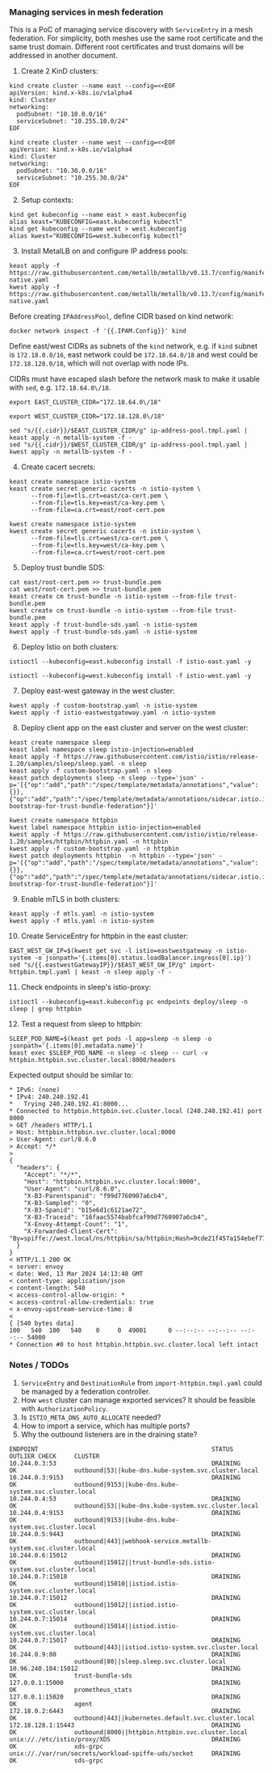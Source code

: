 ### Managing services in mesh federation

This is a PoC of managing service discovery with `ServiceEntry` in a mesh federation.
For simplicity, both meshes use the same root certificate and the same trust domain.
Different root certificates and trust domains will be addressed in another document.

1. Create 2 KinD clusters:
```shell
kind create cluster --name east --config=<<EOF
apiVersion: kind.x-k8s.io/v1alpha4
kind: Cluster
networking:
  podSubnet: "10.10.0.0/16"
  serviceSubnet: "10.255.10.0/24"
EOF
```
```shell
kind create cluster --name west --config=<<EOF
apiVersion: kind.x-k8s.io/v1alpha4
kind: Cluster
networking:
  podSubnet: "10.30.0.0/16"
  serviceSubnet: "10.255.30.0/24"
EOF
```

2. Setup contexts:
```shell
kind get kubeconfig --name east > east.kubeconfig
alias keast="KUBECONFIG=east.kubeconfig kubectl"
kind get kubeconfig --name west > west.kubeconfig
alias kwest="KUBECONFIG=west.kubeconfig kubectl"
```

3. Install MetalLB on and configure IP address pools:
```shell
keast apply -f https://raw.githubusercontent.com/metallb/metallb/v0.13.7/config/manifests/metallb-native.yaml
kwest apply -f https://raw.githubusercontent.com/metallb/metallb/v0.13.7/config/manifests/metallb-native.yaml
```
Before creating `IPAddressPool`, define CIDR based on kind network:
```shell
docker network inspect -f '{{.IPAM.Config}}' kind
```
Define east/west CIDRs as subnets of the `kind` network, e.g. if `kind` subnet is `172.18.0.0/16`,
east network could be `172.18.64.0/18` and west could be `172.18.128.0/18`, which will not overlap with node IPs.

CIDRs must have escaped slash before the network mask to make it usable with `sed`, e.g. `172.18.64.0\/18`.
```shell
export EAST_CLUSTER_CIDR="172.18.64.0\/18"
```
```shell
export WEST_CLUSTER_CIDR="172.18.128.0\/18"
```
```shell
sed "s/{{.cidr}}/$EAST_CLUSTER_CIDR/g" ip-address-pool.tmpl.yaml | keast apply -n metallb-system -f -
sed "s/{{.cidr}}/$WEST_CLUSTER_CIDR/g" ip-address-pool.tmpl.yaml | kwest apply -n metallb-system -f -
```

4. Create cacert secrets:
```shell
keast create namespace istio-system
keast create secret generic cacerts -n istio-system \
      --from-file=tls.crt=east/ca-cert.pem \
      --from-file=tls.key=east/ca-key.pem \
      --from-file=ca.crt=east/root-cert.pem
```
```shell
kwest create namespace istio-system
kwest create secret generic cacerts -n istio-system \
      --from-file=tls.crt=west/ca-cert.pem \
      --from-file=tls.key=west/ca-key.pem \
      --from-file=ca.crt=west/root-cert.pem
```

5. Deploy trust bundle SDS:
```shell
cat east/root-cert.pem >> trust-bundle.pem
cat west/root-cert.pem >> trust-bundle.pem
keast create cm trust-bundle -n istio-system --from-file trust-bundle.pem
kwest create cm trust-bundle -n istio-system --from-file trust-bundle.pem 
keast apply -f trust-bundle-sds.yaml -n istio-system
kwest apply -f trust-bundle-sds.yaml -n istio-system
```

6. Deploy Istio on both clusters:
```shell
istioctl --kubeconfig=east.kubeconfig install -f istio-east.yaml -y
```
```shell
istioctl --kubeconfig=west.kubeconfig install -f istio-west.yaml -y
```

7. Deploy east-west gateway in the west cluster:
```shell
kwest apply -f custom-bootstrap.yaml -n istio-system
kwest apply -f istio-eastwestgateway.yaml -n istio-system
```

8. Deploy client app on the east cluster and server on the west cluster:
```shell
keast create namespace sleep
keast label namespace sleep istio-injection=enabled
keast apply -f https://raw.githubusercontent.com/istio/istio/release-1.20/samples/sleep/sleep.yaml -n sleep
keast apply -f custom-bootstrap.yaml -n sleep
keast patch deployments sleep -n sleep --type='json' -p='[{"op":"add","path":"/spec/template/metadata/annotations","value":{}},{"op":"add","path":"/spec/template/metadata/annotations/sidecar.istio.io~1bootstrapOverride","value":"custom-bootstrap-for-trust-bundle-federation"}]'
```
```shell
kwest create namespace httpbin
kwest label namespace httpbin istio-injection=enabled
kwest apply -f https://raw.githubusercontent.com/istio/istio/release-1.20/samples/httpbin/httpbin.yaml -n httpbin
kwest apply -f custom-bootstrap.yaml -n httpbin
kwest patch deployments httpbin  -n httpbin --type='json' -p='[{"op":"add","path":"/spec/template/metadata/annotations","value":{}},{"op":"add","path":"/spec/template/metadata/annotations/sidecar.istio.io~1bootstrapOverride","value":"custom-bootstrap-for-trust-bundle-federation"}]'
```

9. Enable mTLS in both clusters:
```shell
keast apply -f mtls.yaml -n istio-system
kwest apply -f mtls.yaml -n istio-system
```

10. Create ServiceEntry for httpbin in the east cluster:
```shell
EAST_WEST_GW_IP=$(kwest get svc -l istio=eastwestgateway -n istio-system -o jsonpath='{.items[0].status.loadBalancer.ingress[0].ip}')
sed "s/{{.eastwestGatewayIP}}/$EAST_WEST_GW_IP/g" import-httpbin.tmpl.yaml | keast -n sleep apply -f -
```

11. Check endpoints in sleep's istio-proxy:
```shell
istioctl --kubeconfig=east.kubeconfig pc endpoints deploy/sleep -n sleep | grep httpbin
```

12. Test a request from sleep to httpbin:
```shell
SLEEP_POD_NAME=$(keast get pods -l app=sleep -n sleep -o jsonpath='{.items[0].metadata.name}')
keast exec $SLEEP_POD_NAME -n sleep -c sleep -- curl -v httpbin.httpbin.svc.cluster.local:8000/headers
```
Expected output should be similar to:
```
* IPv6: (none)
* IPv4: 240.240.192.41
*   Trying 240.240.192.41:8000...
* Connected to httpbin.httpbin.svc.cluster.local (240.240.192.41) port 8000
> GET /headers HTTP/1.1
> Host: httpbin.httpbin.svc.cluster.local:8000
> User-Agent: curl/8.6.0
> Accept: */*
> 
{
  "headers": {
    "Accept": "*/*", 
    "Host": "httpbin.httpbin.svc.cluster.local:8000", 
    "User-Agent": "curl/8.6.0", 
    "X-B3-Parentspanid": "f99d7760907a6cb4", 
    "X-B3-Sampled": "0", 
    "X-B3-Spanid": "b15e6d1c6121ae72", 
    "X-B3-Traceid": "16faac5574babfcaf99d7760907a6cb4", 
    "X-Envoy-Attempt-Count": "1", 
    "X-Forwarded-Client-Cert": "By=spiffe://west.local/ns/httpbin/sa/httpbin;Hash=9cde21f457a154ebef77190033ed2288df1d2f469a86c5ce37e98563d86b609b;Subject=\"\";URI=spiffe://east.local/ns/sleep/sa/sleep"
  }
}
< HTTP/1.1 200 OK
< server: envoy
< date: Wed, 13 Mar 2024 14:13:48 GMT
< content-type: application/json
< content-length: 540
< access-control-allow-origin: *
< access-control-allow-credentials: true
< x-envoy-upstream-service-time: 8
< 
{ [540 bytes data]
100   540  100   540    0     0  49001      0 --:--:-- --:--:-- --:--:-- 54000
* Connection #0 to host httpbin.httpbin.svc.cluster.local left intact
```

### Notes / TODOs

1. `ServiceEntry` and `DestinationRule` from `import-httpbin.tmpl.yaml` could be managed by a federation controller.
2. How `west` cluster can manage exported services? It should be feasible with `AuthorizationPolicy`.
3. Is `ISTIO_META_DNS_AUTO_ALLOCATE` needed?
4. How to import a service, which has multiple ports?
5. Why the outbound listeners are in the draining state?
```
ENDPOINT                                                STATUS       OUTLIER CHECK     CLUSTER
10.244.0.3:53                                           DRAINING     OK                outbound|53||kube-dns.kube-system.svc.cluster.local
10.244.0.3:9153                                         DRAINING     OK                outbound|9153||kube-dns.kube-system.svc.cluster.local
10.244.0.4:53                                           DRAINING     OK                outbound|53||kube-dns.kube-system.svc.cluster.local
10.244.0.4:9153                                         DRAINING     OK                outbound|9153||kube-dns.kube-system.svc.cluster.local
10.244.0.5:9443                                         DRAINING     OK                outbound|443||webhook-service.metallb-system.svc.cluster.local
10.244.0.6:15012                                        DRAINING     OK                outbound|15012||trust-bundle-sds.istio-system.svc.cluster.local
10.244.0.7:15010                                        DRAINING     OK                outbound|15010||istiod.istio-system.svc.cluster.local
10.244.0.7:15012                                        DRAINING     OK                outbound|15012||istiod.istio-system.svc.cluster.local
10.244.0.7:15014                                        DRAINING     OK                outbound|15014||istiod.istio-system.svc.cluster.local
10.244.0.7:15017                                        DRAINING     OK                outbound|443||istiod.istio-system.svc.cluster.local
10.244.0.9:80                                           DRAINING     OK                outbound|80||sleep.sleep.svc.cluster.local
10.96.240.104:15012                                     DRAINING     OK                trust-bundle-sds
127.0.0.1:15000                                         DRAINING     OK                prometheus_stats
127.0.0.1:15020                                         DRAINING     OK                agent
172.18.0.2:6443                                         DRAINING     OK                outbound|443||kubernetes.default.svc.cluster.local
172.18.128.1:15443                                      DRAINING     OK                outbound|8000||httpbin.httpbin.svc.cluster.local
unix://./etc/istio/proxy/XDS                            DRAINING     OK                xds-grpc
unix://./var/run/secrets/workload-spiffe-uds/socket     DRAINING     OK                sds-grpc
```
